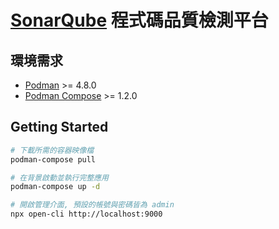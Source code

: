 # [SonarQube](https://docs.sonarsource.com/sonarqube/) 程式碼品質檢測平台

## 環境需求

- [Podman](https://podman.io/) >= 4.8.0
- [Podman Compose](https://github.com/containers/podman-compose) >= 1.2.0

## Getting Started

```sh
# 下載所需的容器映像檔
podman-compose pull

# 在背景啟動並執行完整應用
podman-compose up -d

# 開啟管理介面, 預設的帳號與密碼皆為 admin
npx open-cli http://localhost:9000
```
